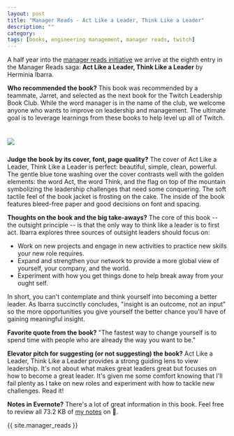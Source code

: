 ```yaml
---
layout: post
title: "Manager Reads - Act Like a Leader, Think Like a Leader"
description: ""
category: 
tags: [books, engineering management, manager reads, twitch]
---
```


A half year into the [manager reads initiative][3] we arrive at the eighth entry in the Manager Reads saga: **Act Like a Leader, Think Like a Leader** by Herminia Ibarra.

**Who recommended the book?** This book was recommended by a teammate, Jarret, and selected as the next book for the Twitch Leadership Book Club. While the word manager is in the name of the club, we welcome anyone who wants to improve on leadership and management. The ultimate goal is to leverage learnings from these books to help level up all of Twitch.

<div>
    <img class="rounded-corners" style="max-width: 380px; border: 1px; margin-top: 24px;" src="{{ site.images2018 }}/10-28/act-think-leader.png"/>
    <p class="caption-text" style="line-height: 1.5em; margin-bottom: 24px;"><strong></strong></p>
</div>

**Judge the book by its cover, font, page quality?** The cover of Act Like a Leader, Think Like a Leader is perfect: beautiful, simple, clean, powerful. The gentle blue tone washing over the cover contrasts well with the golden elements: the word Act, the word Think, and the flag on top of the mountain symbolizing the leadership challenges that need some conquering. The soft tactile feel of the book jacket is frosting on the cake. The inside of the book features bleed-free paper and good decisions on font and spacing.

**Thoughts on the book and the big take-aways?** The core of this book -- the outsight principle -- is that the only way to think like a leader is to first act. Ibarra explores three sources of outsight leaders should focus on:

* Work on new projects and engage in new activities to practice new skills your new role requires.
* Expand and strengthen your network to provide a more global view of yourself, your company, and the world.
* Experiment with how you get things done to help break away from your ought self.

In short, you can't contemplate and think yourself into becoming a better leader. As Ibarra succinctly concludes, "insight is an outcome, not an input" so the more opportunities you give yourself the better chance you'll have of gaining meaningful insight. 

**Favorite quote from the book?** "The fastest way to change yourself is to spend time with people who are already the way you want to be."

**Elevator pitch for suggesting (or not suggesting) the book?** Act Like a Leader, Think Like a Leader provides a strong guiding lens to view leadership. It's not about what makes great leaders great but focuses on how to become a great leader. It's given me some comfort knowing that I'll fail plenty as I take on new roles and experiment with how to tackle new challenges. Read it!

**Notes in Evernote?** There's a lot of great information in this book. Feel free to review all 73.2 KB of [my notes][1] on 🐘.

{{ site.manager_reads }}

[1]: https://www.evernote.com/l/AOSZOGWNGglNsZkCaNHI6A5Pm-xxS4IsL_Q
[3]: {{site.base_url}}/2018/05/08/reading-time-engineering-manager/
